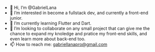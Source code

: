 - 👋 Hi, I’m @GabrielLana
- 👀 I’m interested in become a fullstack dev, and currently a front-end junior.
- 🌱 I’m currently learning Flutter and Dart.
- 💞️ I’m looking to collaborate on any small project that can give me the chance to expand my knoledge and pratice my front-end skills, and even learn more about back-end too.
- 📫 How to reach me: gabriellanapro@gmail.com

<!---
GabrielLana/GabrielLana is a ✨ special ✨ repository because its `README.md` (this file) appears on your GitHub profile.
You can click the Preview link to take a look at your changes.
--->
